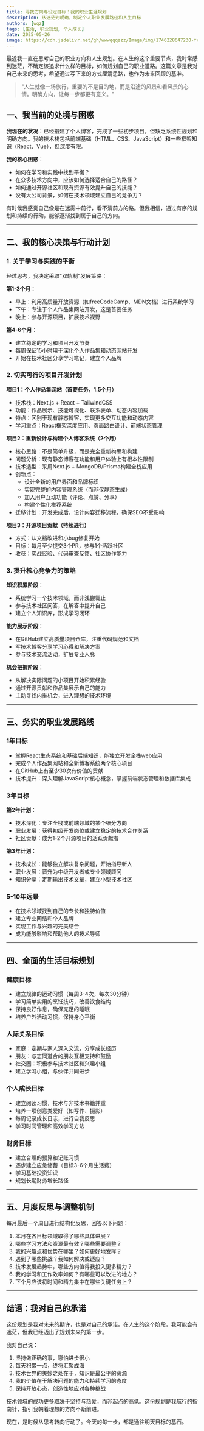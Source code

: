 ```yaml
---
title: 寻找方向与设定目标：我的职业生涯规划
description: 从迷茫到明确，制定个人职业发展路径和人生目标
authors: [wqz]
tags: [生活, 职业规划, 个人成长]
date: 2025-05-26
image: https://cdn.jsdelivr.net/gh/wwwqqqzzz/Image/img/1746228647230-fcdb40189854fb3beec2aa8795651728.png
---
```


最近我一直在思考自己的职业方向和人生规划。在人生的这个重要节点，我时常感到迷茫，不确定该追求什么样的目标，如何规划自己的职业道路。这篇文章是我对自己未来的思考，希望通过写下来的方式厘清思路，也作为未来回顾的基准。

<!-- truncate -->

> "人生就像一场旅行，重要的不是目的地，而是沿途的风景和看风景的心情。明确方向，让每一步都更有意义。" 

## 一、我当前的处境与困惑

**我现在的状况**：已经搭建了个人博客，完成了一些初步项目，但缺乏系统性规划和明确方向。我的技术栈包括前端基础（HTML、CSS、JavaScript）和一些框架知识（React、Vue），但深度有限。

**我的核心困惑**：
- 如何在学习和实践中找到平衡？
- 在众多技术方向中，应该如何选择适合自己的路径？
- 如何通过开源社区和现有资源有效提升自己的技能？
- 没有大公司背景，如何在技术领域建立自己的竞争力？

有时候我感觉自己像是在迷雾中前行，看不清前方的路。但我相信，通过有序的规划和持续的行动，能够逐渐找到属于自己的方向。

---

## 二、我的核心决策与行动计划

### 1. 关于学习与实践的平衡

经过思考，我决定采取"双轨制"发展策略：

**第1-3个月**：
- 早上：利用高质量开放资源（如freeCodeCamp、MDN文档）进行系统学习
- 下午：专注于个人作品集网站开发，这是首要任务
- 晚上：参与开源项目，扩展技术视野

**第4-6个月**：
- 建立稳定的学习和项目开发节奏
- 每周保证15小时用于深化个人作品集和动态网站开发
- 开始在技术社区分享学习笔记，建立个人品牌

### 2. 切实可行的项目开发计划

**项目1：个人作品集网站（首要任务，1.5个月）**
- 技术栈：Next.js + React + TailwindCSS
- 功能：作品展示、技能可视化、联系表单、动态内容加载
- 特点：区别于现有静态博客，实现更多交互功能和动态内容
- 学习重点：React框架深度应用、页面路由设计、前端状态管理

**项目2：重新设计与构建个人博客系统（2个月）**
- 核心思路：不是简单升级，而是完全重新构思和构建
- 问题分析：现有静态博客在功能和用户体验上有根本性限制
- 技术选型：采用Next.js + MongoDB/Prisma构建全栈应用
- 创新点：
  * 设计全新的用户界面和品牌标识
  * 实现完整的内容管理系统（而非仅静态生成）
  * 加入用户互动功能（评论、点赞、分享）
  * 构建个性化推荐系统
- 迁移计划：开发完成后，设计内容迁移流程，确保SEO不受影响

**项目3：开源项目贡献（持续进行）**
- 方式：从文档改进和小bug修复开始
- 目标：每月至少提交3个PR，参与1个活跃社区
- 收获：实战经验、代码审查反馈、社区协作能力

### 3. 提升核心竞争力的策略

**知识积累阶段**：
- 系统学习一个技术领域，而非浅尝辄止
- 参与技术社区问答，在解答中提升自己
- 建立个人知识库，形成学习闭环

**能力展示阶段**：
- 在GitHub建立高质量项目仓库，注重代码规范和文档
- 写技术博客分享学习心得和解决方案
- 参与技术交流活动，扩展专业人脉

**机会把握阶段**：
- 从解决实际问题的小项目开始积累经验
- 通过开源贡献和作品集展示自己的能力
- 主动寻找内推机会，进入理想的技术环境

---

## 三、务实的职业发展路线

### 1年目标

- 掌握React生态系统和基础后端知识，能独立开发全栈web应用
- 完成个人作品集网站和全新博客系统两个核心项目
- 在GitHub上有至少30次有价值的贡献
- 技术提升：深入理解JavaScript核心概念，掌握前端状态管理和数据库集成

### 3年目标

**第2年计划**：
- 技术深化：专注全栈或前端领域的某个细分方向
- 职业发展：获得初级开发岗位或建立稳定的技术合作关系
- 社区贡献：成为1-2个开源项目的活跃贡献者

**第3年计划**：
- 技术成长：能够独立解决复杂问题，开始指导新人
- 职业发展：晋升为中级开发者或专业领域顾问
- 知识分享：定期输出技术文章，建立小型技术社区

### 5-10年远景

- 在技术领域找到自己的专长和独特价值
- 建立专业网络和个人品牌
- 实现工作与兴趣的完美结合
- 成为能够影响和帮助他人的技术导师

---

## 四、全面的生活目标规划

### 健康目标

- 建立规律的运动习惯（每周3-4次，每次30分钟）
- 学习简单实用的烹饪技巧，改善饮食结构
- 保持良好作息，确保充足的睡眠
- 培养户外活动习惯，保持身心平衡

### 人际关系目标

- 家庭：定期与家人深入交流，分享成长经历
- 朋友：与志同道合的朋友互相支持和鼓励
- 社交圈：积极参与技术社区和兴趣小组
- 建立学习小组，与伙伴共同进步

### 个人成长目标

- 建立阅读习惯，技术与非技术书籍并重
- 培养一项创意类爱好（如写作、摄影）
- 每周记录成长日志，进行自我反思
- 学习时间管理和高效学习方法

### 财务目标

- 建立合理的预算和记账习惯
- 逐步建立应急储蓄（目标3-6个月生活费）
- 学习基础投资知识
- 规划长期财务增长路径

---

## 五、月度反思与调整机制

每月最后一个周日进行结构化反思，回答以下问题：

1. 本月在各目标领域取得了哪些具体进展？
2. 哪些学习方法和资源最有效？哪些需要调整？
3. 我的兴趣点和优势在哪里？如何更好地发挥？
4. 遇到了哪些挑战？我如何解决或适应？
5. 技术发展趋势中，哪些方向值得我投入更多精力？
6. 我的学习和工作效率如何？有哪些可以改进的地方？
7. 下个月应该将时间和精力集中在哪些关键任务上？

---

## 结语：我对自己的承诺

这份规划是我对未来的期许，也是对自己的承诺。在人生的这个阶段，我可能会有迷茫，但我已经迈出了规划未来的第一步。

我对自己说：
1. 坚持做正确的事，哪怕进步很小
2. 每天积累一点，终将汇聚成海
3. 技术世界的美妙之处在于，知识是最公平的资源
4. 我的价值在于解决问题的能力和持续学习的态度
5. 保持开放心态，创造性地应对各种挑战

技术领域的成功更多取决于坚持与热爱，而非起点的高低。这份规划是我航行的指南针，指引我朝着理想的方向不断前进。

现在，是时候从思考转向行动了。今天的每一步，都是通往明天目标的基石。 